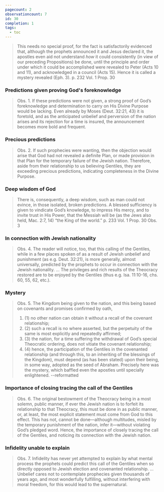 ```yaml
---
pagecount: 2
observationcount: 7
id: 30
completion: 1
tags:
  - toc
---
```

>This needs no special proof, for the fact is satisfactorily evidenced that, although the prophets announced it and Jesus declared it, the apostles even aid not understand *how* it could consistently (in view of our preceding Propositions) be done, until the principle and order under which it could be accomplished were revealed to Peter (Acts 10 and 11), and acknowledged in a council (Acts 15). Hence it is called a mystery revealed (Eph. 3).
>p. 232 Vol. 1 Prop. 30
### Predictions given proving God's foreknowledge
>Obs. 1. If these predictions were not given, a strong proof of God’s foreknowledge and determination to carry on His Divine Purpose would be lacking. Even already by Moses (Deut. 32:21, 43) it is foretold, and as the anticipated unbelief and perversion of the nation arises and its rejection for a time is insured, the announcement becomes more bold and frequent.
### Precious predictions
>Obs. 2. If such prophecies were wanting, then the objection would arise that God had not revealed a definite Plan, or made provision in that Plan for the temporary failure of the Jewish nation. Therefore, aside from their relationship to us believing Gentiles, they are exceeding precious predictions, indicating completeness in the Divine Purpose.
### Deep wisdom of God
>There is, consequently, a deep wisdom, such as man could not evince, in those isolated, broken predictions. A blessed sufficiency is given to vindicate God’s knowledge, to impress His mercy, and to invite trust in His Power, that the Messiah will be (as the Jews also held, Mac. 2:7, 14) “the King of the world.”
>p. 233 Vol. 1 Prop. 30 Obs. 3
### In connection with Jewish nationality
>Obs. 4. The reader will notice, too, that this calling of the Gentiles, while in a few places spoken of as a result of Jewish unbelief and punishment (as e.g. Deut. 32:21), is more generally, almost universally, predicted by the prophets to occur in connection with the Jewish nationality.
>...
>The privileges and rich results of the Theocracy restored are to be enjoyed by the Gentiles (thus e.g. Isa. 11:10-16, chs. 60, 55, 62, etc.).
### Mystery
>Obs. 5. The Kingdom being given to the nation, and this being based on covenants and promises confirmed by oath, 
>1. (1) no other nation can obtain it without a recall of the covenant relationship; 
>2. (2) such a recall is no where asserted, but the perpetuity of the same is most explicitly and repeatedly affirmed; 
>3. (3) the nation, for a time suffering the withdrawal of God’s special Theocratic ordering, does not vitiate the covenant relationship; 
>4. (4) hence, the participation of the Gentiles in the covenanted relationship (and through this, to an inheriting of the blessings of the Kingdom), must depend (as has been stated) upon their being, in some way, adopted as the seed of Abraham. Precisely here was the mystery, which baffled even the apostles until specially enlightened.
>--reformatted
### Importance of closing tracing the call of the Gentiles
>Obs. 6. The original bestowment of the Theocracy being in a most solemn, public manner, if ever the Jewish nation is to forfeit its relationship to that Theocracy, this must be done in as public manner, or, at least, the most explicit statement must come from God to this effect. This has not, cannot be done—although multitudes, misled by the temporary punishment of the nation, infer it—without violating God’s pledged word. Hence, the importance of closely tracing the call of the Gentiles, and noticing its connection with the Jewish nation.
### Infidelity unable to explain
>Obs. 7. Infidelity has never yet attempted to explain by what mental process the prophets could predict this call of the Gentiles when so directly opposed to Jewish election and covenanted relationship.
>...
>Unbelief cares not to contemplate prophecies given thousands of years ago, and most wonderfully fulfilling, without interfering with moral freedom, for this would lead to the supernatural.